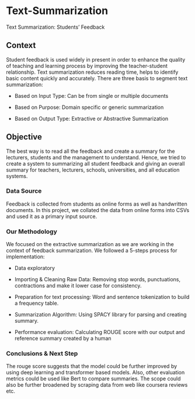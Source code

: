 # Text-Summarization

Text Summarization: Students’ Feedback 
 

 ## Context
 
 Student feedback is used widely in present in order to enhance the quality of teaching and learning process by improving the teacher-student relationship. Text summarization reduces reading time, helps to identify basic content quickly and accurately. There are three basis to segment text summarization:  

- Based on Input Type: Can be from single or multiple documents  

- Based on Purpose: Domain specific or generic summarization 

- Based on Output Type: Extractive or Abstractive Summarization 
 

## Objective

The best way is to read all the feedback and create a summary for the lecturers, students and the management to understand. Hence, we tried to create a system to summarizing all student feedback and giving an overall summary for teachers, lecturers, schools, universities, and all education systems. 
 
### Data Source
Feedback is collected from students as online forms as well as handwritten documents. In this project, we collated the data from online forms into CSVs and used it as a primary input source.  
 

 ### Our Methodology
 
 We focused on the extractive summarization as we are working in the context of feedback summarization. 
 We followed a 5-steps process for implementation: 
 
- Data exploratory 

- Importing & Cleaning Raw Data: Removing stop words, punctuations, contractions and make it lower case for consistency. 

- Preparation for text processing: Word and sentence tokenization to build a frequency table. 

- Summarization Algorithm: Using SPACY library for parsing and creating summary. 

- Performance evaluation: Calculating ROUGE score with our output and reference summary created by a human 
 

### Conclusions & Next Step

The rouge score suggests that the model could be further improved by using deep learning and transformer based models. Also, other evaluation metrics could be used like Bert to compare summaries. 
The scope could also be further broadened by scraping data from web like coursera reviews etc.  

 
